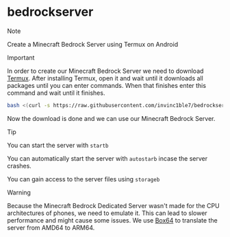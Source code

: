 # bedrockserver
> [!NOTE]
> Create a Minecraft Bedrock Server using Termux on Android

> [!IMPORTANT]
> In order to create our Minecraft Bedrock Server we need to download [Termux](https://f-droid.org/repo/com.termux_1000.apk).
After installing Termux, open it and wait until it downloads all packages until you can enter commands.
When that finishes enter this command and wait until it finishes.
```bash
bash <(curl -s https://raw.githubusercontent.com/invinc1ble7/bedrockserver/main/setup.sh)
```
Now the download is done and we can use our Minecraft Bedrock Server.
> [!TIP]
> You can start the server with `startb`
>
> You can automatically start the server with `autostarb` incase the server crashes.
> 
> You can gain access to the server files using `storageb`

> [!WARNING]
> Because the Minecraft Bedrock Dedicated Server wasn't made for the CPU architectures of phones, we need to emulate it. This can lead to slower performance and might cause some issues. We use [Box64](https://github.com/ptitSeb/box64) to translate the server from AMD64 to ARM64.
